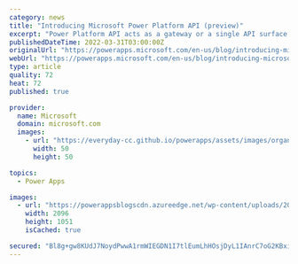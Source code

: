 ```yaml
---
category: news
title: "Introducing Microsoft Power Platform API (preview)"
excerpt: "Power Platform API acts as a gateway or a single API surface that harmonizes the internal APIs from feature areas of the platform.  This results in a single endpoint (ex. api.powerplatform.com) for customers to use along with a unified set of Permissions and claims that can be requested from Azure Active"
publishedDateTime: 2022-03-31T03:00:00Z
originalUrl: "https://powerapps.microsoft.com/en-us/blog/introducing-microsoft-power-platform-api-preview/"
webUrl: "https://powerapps.microsoft.com/en-us/blog/introducing-microsoft-power-platform-api-preview/"
type: article
quality: 72
heat: 72
published: true

provider:
  name: Microsoft
  domain: microsoft.com
  images:
    - url: "https://everyday-cc.github.io/powerapps/assets/images/organizations/microsoft.com-50x50.jpg"
      width: 50
      height: 50

topics:
  - Power Apps

images:
  - url: "https://powerappsblogscdn.azureedge.net/wp-content/uploads/2022/03/ppapi-blog-1.png"
    width: 2096
    height: 1051
    isCached: true

secured: "Bl8g+gw8KUdJ7NoydPwwA1rmWIEGDN1I7tlEumLhHOsjDyL1IAnrC7oG2KBxi4+I/AjazBPUzsuLYeCpxJgjU+9sA7wYos7Mq0LeUGAH/pAONGYn2bDNwwTtzNQ+wqhysntvU4EqFRJC9XlL6axC68Si8Vz7f86iZ7+epCexrzbLU4d5I1iSdUGfFk0pzhk6laJmNBMJF2xb/J+SHWumSjFNKfUtEuKuG5ty9E04VXy6yDw3PHSlbtv1C5dmo6I0whPz10s4tQBr//oTEyyheHB6aqMcOeb5PqazV58PKVcsrQEHKWGH+0WC0sT6q+dY3buT4k2A3nU8gFf38TPMGb94i+9L7XWR732ZA9yvX2s=;+vjfBqhPpL3RmjS41RP5rA=="
---
```


